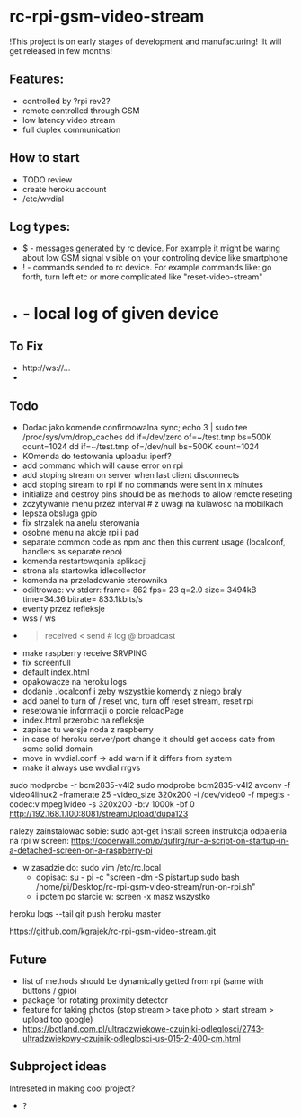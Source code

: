 # rc-rpi-gsm-video-stream

!This project is on early stages of development and manufacturing!
!It will get released in few months!

## Features:
-	controlled by ?rpi rev2?
-	remote controlled through GSM
-	low latency video stream
-	full duplex communication

## How to start
-	TODO review
-	create heroku account
-	/etc/wvdial

## Log types:
-	$ - messages generated by rc device. For example it might be waring about low GSM signal visible on your controling device like smartphone
-	! - commands sended to rc device. For example commands like: go forth, turn left etc or more complicated like "reset-video-stream"
-	# - local log of given device

## To Fix
-	http://ws://...
-

## Todo
-	Dodac jako komende confirmowalna
	sync; echo 3 | sudo tee /proc/sys/vm/drop_caches
	dd if=/dev/zero of=~/test.tmp bs=500K count=1024
	dd if=~/test.tmp of=/dev/null bs=500K count=1024
-	KOmenda do testowania uploadu: iperf?
-	add command which will cause error on rpi
-	add stoping stream on server when last client disconnects
-	add stoping stream to rpi if no commands were sent in x minutes
-	initialize and destroy pins should be as methods to allow remote reseting
-	zczytywanie menu przez interval # z uwagi na kulawosc na mobilkach
-	lepsza obsluga gpio
-	fix strzalek na anelu sterowania
-	osobne menu na akcje rpi i pad
-	separate common code as npm and then this current usage (localconf, handlers as separate repo)
-	komenda restartowqania aplikacji
-	strona ala startowka idlecollector
-	komenda na przeladowanie sterownika
-	odiltrowac: vv stderr: frame=  862 fps= 23 q=2.0 size=    3494kB time=34.36 bitrate= 833.1kbits/s    
-	eventy przez refleksje
-	wss / ws
-	> received < send # log @ broadcast
-	make raspberry receive SRVPING
-	fix screenfull
-	default index.html
-	opakowacze na heroku logs
-	dodanie .localconf i zeby wszystkie komendy z niego braly
-	add panel to turn of / reset vnc, turn off reset stream, reset rpi
-	resetowanie informacji o porcie reloadPage
-	index.html przerobic na refleksje
-	zapisac tu wersje noda z raspberry
-	in case of heroku server/port change it should get access date from some solid domain
-	move in wvdial.conf -> add warn if it differs from system
-	make it always use wvdial rrgvs


sudo modprobe -r bcm2835-v4l2
sudo modprobe bcm2835-v4l2
avconv -f video4linux2 -framerate 25 -video_size 320x200 -i /dev/video0 -f mpegts -codec:v mpeg1video -s 320x200 -b:v 1000k -bf 0 http://192.168.1.100:8081/streamUpload/dupa123

nalezy zainstalowac sobie: sudo apt-get install screen
instrukcja odpalenia na rpi w screen: https://coderwall.com/p/quflrg/run-a-script-on-startup-in-a-detached-screen-on-a-raspberry-pi
- w zasadzie do: sudo vim /etc/rc.local 
	- dopisac: su - pi -c "screen -dm -S pistartup sudo bash /home/pi/Desktop/rc-rpi-gsm-video-stream/run-on-rpi.sh"
	- i potem po starcie w: screen -x masz wszystko

heroku logs --tail
git push heroku master

https://github.com/kgrajek/rc-rpi-gsm-video-stream.git

## Future
-	list of methods should be dynamically getted from rpi (same with buttons / gpio)
-	package for rotating proximity detector
-	feature for taking photos (stop stream > take photo > start stream > upload too google)
-	https://botland.com.pl/ultradzwiekowe-czujniki-odleglosci/2743-ultradzwiekowy-czujnik-odleglosci-us-015-2-400-cm.html

## Subproject ideas

Intreseted in making cool project?
-	?
